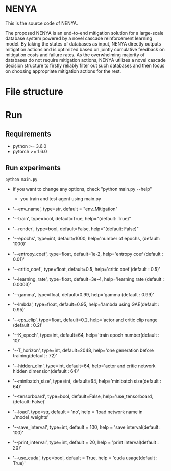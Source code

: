 # NENYA

This is the source code of NENYA. 

The proposed NENYA is an end-to-end mitigation solution for a large-scale database system powered by a novel cascade reinforcement learning model. By taking the states of databases as input, NENYA directly outputs mitigation actions and is optimized based on jointly cumulative feedback on mitigation costs and failure rates. As the overwhelming majority of databases do not require mitigation actions, NENYA utilizes a novel cascade decision structure to firstly reliably filter out such databases and then focus on choosing appropriate mitigation actions for the rest.


# File structure



# Run 


## Requirements

- python >= 3.6.0
- pytorch >= 1.6.0


## Run experiments
~~~
python main.py
~~~

- if you want to change any options, check "python main.py --help"
  - you train and test agent using main.py

- '--env_name', type=str, default = "env_Mitigation"
- '--train', type=bool, default=True, help="(default: True)"
- '--render', type=bool, default=False, help="(default: False)"
- '--epochs', type=int, default=1000, help='number of epochs, (default: 1000)'
- '--entropy_coef', type=float, default=1e-2, help='entropy coef (default : 0.01)'
- '--critic_coef', type=float, default=0.5, help='critic coef (default : 0.5)'
- '--learning_rate', type=float, default=3e-4, help='learning rate (default : 0.0003)'
- '--gamma', type=float, default=0.99, help='gamma (default : 0.99)'
- '--lmbda', type=float, default=0.95, help='lambda using GAE(default : 0.95)'
- '--eps_clip', type=float, default=0.2, help='actor and critic clip range (default : 0.2)'
- '--K_epoch', type=int, default=64, help='train epoch number(default : 10)'
- '--T_horizon', type=int, default=2048, help='one generation before training(default : 72)'
- '--hidden_dim', type=int, default=64, help='actor and critic network hidden dimension(default : 64)'
- '--minibatch_size', type=int, default=64, help='minibatch size(default : 64)'
- '--tensorboard', type=bool, default=False, help='use_tensorboard, (default: False)'
- '--load', type=str, default = 'no', help = 'load network name in ./model_weights'
- '--save_interval', type=int, default = 100, help = 'save interval(default: 100)'
- '--print_interval', type=int, default = 20, help = 'print interval(default : 20)'
- '--use_cuda', type=bool, default = True, help = 'cuda usage(default : True)'